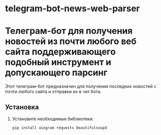 # telegram-bot-news-web-parser
# Телеграм-бот для получения новостей из почти любого веб сайта поддерживающего подобный инструмент и допускающего парсинг

Этот телеграм-бот предназначен для получения последних новостей с почти любого сайта и отправки их в чат бота.

## Установка

1. Установите необходимые библиотеки:
   ```bash
   pip install aiogram requests beautifulsoup4
